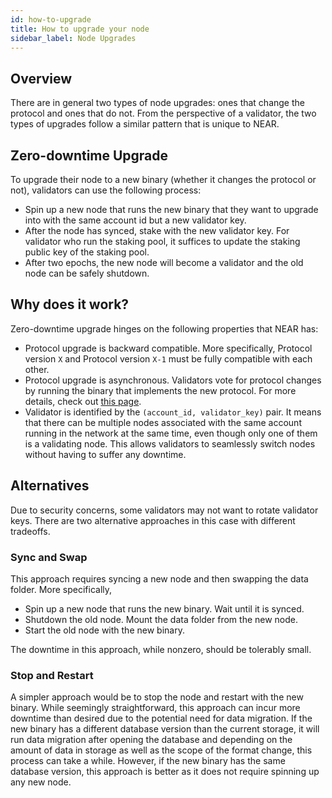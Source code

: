 ```yaml
---
id: how-to-upgrade
title: How to upgrade your node
sidebar_label: Node Upgrades
---
```


## Overview

There are in general two types of node upgrades: ones that change the protocol and ones that do not. From the perspective
of a validator, the two types of upgrades follow a similar pattern that is unique to NEAR.

## Zero-downtime Upgrade

To upgrade their node to a new binary (whether it changes the protocol or not), validators can use the following process:
* Spin up a new node that runs the new binary that they want to upgrade into with the same account id but 
a new validator key.
* After the node has synced, stake with the new validator key. For validator who run the staking pool, it suffices to
update the staking public key of the staking pool.
* After two epochs, the new node will become a validator and the old node can be safely shutdown.

## Why does it work?

Zero-downtime upgrade hinges on the following properties that NEAR has:
* Protocol upgrade is backward compatible. More specifically, Protocol version `X` and Protocol version `X-1` must be
fully compatible with each other. 
* Protocol upgrade is asynchronous. Validators vote for protocol changes by running the binary that implements the new
protocol. For more details, check out [this page](https://github.com/nearprotocol/NEPs/blob/master/specs/ChainSpec/Upgradability.md).
* Validator is identified by the `(account_id, validator_key)` pair. It means that there can be multiple nodes associated
with the same account running in the network at the same time, even though only one of them is a validating node. This
allows validators to seamlessly switch nodes without having to suffer any downtime.

## Alternatives

Due to security concerns, some validators may not want to rotate validator keys. There are two alternative approaches in
this case with different tradeoffs.

### Sync and Swap

This approach requires syncing a new node and then swapping the data folder. More specifically,

* Spin up a new node that runs the new binary. Wait until it is synced.
* Shutdown the old node. Mount the data folder from the new node.
* Start the old node with the new binary.

The downtime in this approach, while nonzero, should be tolerably small.

### Stop and Restart

A simpler approach would be to stop the node and restart with the new binary. While seemingly straightforward, this approach
can incur more downtime than desired due to the potential need for data migration. If the new binary has a different
database version than the current storage, it will run data migration after opening the database and depending on the amount
of data in storage as well as the scope of the format change, this process can take a while. However, if the new binary
has the same database version, this approach is better as it does not require spinning up any new node. 

 
